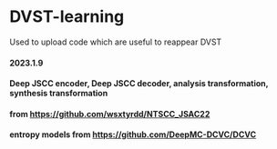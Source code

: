 # DVST-learning

Used to upload code which are useful to reappear DVST

#### 2023.1.9
#### Deep JSCC encoder, Deep JSCC decoder, analysis transformation, synthesis transformation 
#### from https://github.com/wsxtyrdd/NTSCC_JSAC22
#### entropy models from https://github.com/DeepMC-DCVC/DCVC

